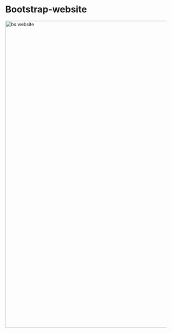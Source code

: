 # Bootstrap-website
<img width="960" alt="bs website" src="https://user-images.githubusercontent.com/54854843/107116088-1b29b280-6897-11eb-94c8-6a62612986ec.png">
